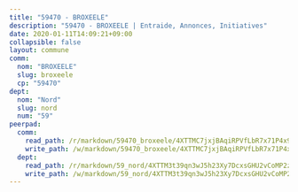 ```yaml
---
title: "59470 - BROXEELE"
description: "59470 - BROXEELE | Entraide, Annonces, Initiatives"
date: 2020-01-11T14:09:21+09:00
collapsible: false
layout: commune
comm:
  nom: "BROXEELE"
  slug: broxeele
  cp: "59470"
dept:
  nom: "Nord"
  slug: nord
  num: "59"
peerpad:
  comm:
    read_path: /r/markdown/59470_broxeele/4XTTMC7jxjBAqiRPVfLbR7x71P4x9cKW4wqKKPXDJMYbKk7cp
    write_path: /w/markdown/59470_broxeele/4XTTMC7jxjBAqiRPVfLbR7x71P4x9cKW4wqKKPXDJMYbKk7cp-K3TgU9v5YEiSDXKEiQKRjJkj8az5QHxijBaLNPbmzGzcJqXTYqitQu8YspoDJjR4MwmxwKXt9DyZwD9zHuFFttX1mM87Vh23Yg8K8yo8rnnzoXte5PMVyuQkpTe5vdZ5yrmvpfJt
  dept:
    read_path: /r/markdown/59_nord/4XTTM3t39qn3wJ5h23Xy7DcxsGHU2vCoMP2z3iS4TUn3TrtdJ
    write_path: /w/markdown/59_nord/4XTTM3t39qn3wJ5h23Xy7DcxsGHU2vCoMP2z3iS4TUn3TrtdJ-K3TgTuZGkuZqXfr6fpmH7pGsMT6ndvZQMyRDze5QBt7XScLWHoBi246kLoDKpTH2Yo4f3AFSSJqGc2ozvNww7qPLqsDjpvahxCbQ6F5znbfjp6kVgaDcTYc9LyhwSfYuCevnvZUQ
---
```



